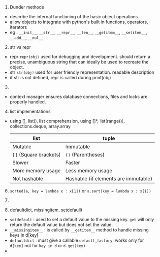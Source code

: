 1. Dunder methods
- describe the internal functioning of the basic object operations.
- allow objects to integrate with python's built in functions, operators, iterators
- eg : `__init__`, `__str__`, `__repr__`, `__len__`, `__getitem__`, `__setitem__`, `__add__`, `__mul__`

2. str vs repr
- repr `repr(obj)` used for debugging and development. should return a precise, unambiguous string that can ideally be used to recreate the object.
- str `str(obj)` used for user friendly representation. readable description
- if str is not defined, repr is called during print(obj)
3. 
- context manager ensures database connections, files and locks are properly handled.

4. list implementations
- using [], list(), list comprehension, using []*, list(range()), collections.deque, array.array

    |  list          |  tuple         |
    |---------------|---------------|
    | Mutable       | Immutable     |
    | `[]` (Square brackets) | `()` (Parentheses) |
    | Slower        | Faster        |
    | More memory usage | Less memory usage |
    | Not hashable  | Hashable (if elements are immutable) |

6. `sorted(a, key = lambda x : x[1])` or `a.sort(key = lambda x : x[1])`

7. 

8. defaultdict, missingitem, setdefaullt
- `setdefault` : used to set a default value to the missing key. `get` will only return the default value but does not set the value.
- `__missingitem__` : is called by `__getitem__` method to handle missing keys in d[key]
- `defaultdict` : must give a callable `default_factory`. works only for `d[key]` not for `key in d` or `d.get(key)`
- 
